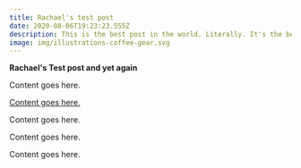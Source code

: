 ```yaml
---
title: Rachael's test post
date: 2020-08-06T19:23:23.555Z
description: This is the best post in the world. Literally. It's the best. It's also a test.
image: img/illustrations-coffee-gear.svg
---
```

**Rachael's Test post and yet again**

Content goes here.

[Content goes here.](https://dataclay.com)

Content goes here.

Content goes here.

Content goes here.